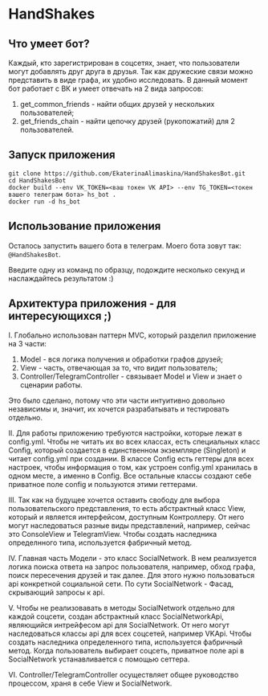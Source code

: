 # HandShakes

## Что умеет бот?
Каждый, кто зарегистрирован в соцсетях, знает, что пользователи могут добавлять друг друга в друзья. Так как дружеские связи можно представить в виде графа, их удобно исследовать.
В данный момент бот работает с ВК и умеет отвечать на 2 вида запросов:
1) get_common_friends - найти общих друзей у нескольких пользователей;
2) get_friends_chain - найти цепочку друзей (рукопожатий) для 2 пользователей.

## Запуск приложения

`git clone https://github.com/EkaterinaAlimaskina/HandShakesBot.git`  
`cd HandShakesBot`  
`docker build --env VK_TOKEN=<ваш токен VK API> --env TG_TOKEN=<токен вашего телеграм бота> hs_bot .`  
`docker run -d hs_bot`

## Использование приложения
Осталось запустить вашего бота в телеграм. Моего бота зовут так: `@HandShakesBot`. 

Введите одну из команд по образцу, подождите несколько секунд и наслаждайтесь результатом :)

## Архитектура приложения - для интересующихся ;)

I. Глобально использован паттерн MVC, который разделил приложение на 3 части:
1) Model - вся логика получения и обработки графов друзей;
2) View - часть, отвечающая за то, что видит пользователь;
3) Controller/TelegramController - связывает Model и View и знает о сценарии работы.

Это было сделано, потому что эти части интуитивно довольно независимы и, значит, их хочется разрабатывать и тестировать отдельно. 

II. Для работы приложению требуются настройки, которые лежат в config.yml. Чтобы не читать их во всех классах, есть специальных класс Config, который создается в единственном экземпляре (Singleton) и читает config.yml при создании. 
В классе Config есть геттеры для всех настроек, чтобы информация о том, как устроен config.yml хранилась в одном месте, а именно в Config. Все остальные классы создают себе приватное поле config и пользуются этими геттерами. 

III. Так как на будущее хочется оставить свободу для выбора пользовательского представления, то есть абстрактный класс View, который и является интерфейсом, доступным Контроллеру. От него могут наследоваться разные виды представлений, например, сейчас это ConsoleView и TelegramView. 
Чтобы создать наследника определнного типа, используется фабричный метод.

IV. Главная часть Модели - это класс SocialNetwork. В нем реализуется логика поиска ответа на запрос пользователя, например, обход графа, поиск пересечения друзей и так далее. Для этого нужно пользоваться api конкретной социальной сети. По сути SocialNetwork - Фасад, скрывающий запросы к api.

V. Чтобы не реализовавать в методы SocialNetwork отдельно для каждой соцсети, создан абстрактный класс SocialNetworkApi, являющийся интрейфесом api для SocialNetwork. От него могут наследоваться классы api для всех соцсетей, например VKApi. Чтобы создать наследника определенного типа, используется фабричный метод.
Когда пользователь выбирает соцсеть, приватное поле api в SocialNetwork устанавливается с помощью сеттера.

VI. Controller/TelegramController осуществляет общее руководство процессом, храня в себе View и SocialNetwork. 


